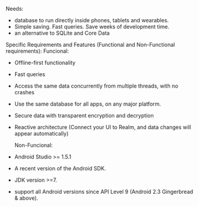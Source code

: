 Needs: 
- database to run directly inside phones, tablets and wearables.
- Simple saving. Fast queries. Save weeks of development time.
- an alternative to SQLite and Core Data

Specific Requirements and Features (Functional and Non-Functional requirements):
  Funcional:
- Offline-first functionality
- Fast queries
- Access the same data concurrently from multiple threads, with no crashes
- Use the same database for all apps, on any major platform.
- Secure data with transparent encryption and decryption
- Reactive architecture (Connect your UI to Realm, and data changes will appear automatically)

  Non-Funcional:
- Android Studio >= 1.5.1
- A recent version of the Android SDK.
- JDK version >=7.
- support all Android versions since API Level 9 (Android 2.3 Gingerbread & above).
